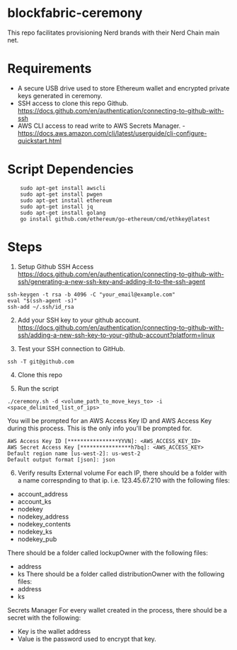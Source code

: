 # blockfabric-ceremony
This repo facilitates provisioning Nerd brands with their Nerd Chain main net.

# Requirements
* A secure USB drive used to store Ethereum wallet and encrypted private keys generated in ceremony.
* SSH access to clone this repo Github. https://docs.github.com/en/authentication/connecting-to-github-with-ssh
* AWS CLI access to read write to AWS Secrets Manager. - https://docs.aws.amazon.com/cli/latest/userguide/cli-configure-quickstart.html

# Script Dependencies
```
    sudo apt-get install awscli
    sudo apt-get install pwgen
    sudo apt-get install ethereum
    sudo apt-get install jq
    sudo apt-get install golang
    go install github.com/ethereum/go-ethereum/cmd/ethkey@latest
```

# Steps
1. Setup Github SSH Access https://docs.github.com/en/authentication/connecting-to-github-with-ssh/generating-a-new-ssh-key-and-adding-it-to-the-ssh-agent
```
ssh-keygen -t rsa -b 4096 -C "your_email@example.com"
eval "$(ssh-agent -s)"
ssh-add ~/.ssh/id_rsa
```

2. Add your SSH key to your github account. https://docs.github.com/en/authentication/connecting-to-github-with-ssh/adding-a-new-ssh-key-to-your-github-account?platform=linux

3. Test your SSH connection to GitHub.
```
ssh -T git@github.com
```

4. Clone this repo

5. Run the script
```
./ceremony.sh -d <volume_path_to_move_keys_to> -i <space_delimited_list_of_ips>
```

You will be prompted for an AWS Access Key ID and AWS Access Key during this process.
This is the only info you'll be prompted for.
```
AWS Access Key ID [****************YYVN]: <AWS_ACCESS_KEY_ID>
AWS Secret Access Key [****************h7bq]: <AWS_ACCESS_KEY>
Default region name [us-west-2]: us-west-2
Default output format [json]: json
```

6. Verify results
External volume 
For each IP, there should be a folder with a name correspnding to that ip. i.e. 123.45.67.210 with the following files:
* account_address
* account_ks
* nodekey
* nodekey_address
* nodekey_contents
* nodekey_ks
* nodekey_pub

There should be a folder called lockupOwner with the following files:
* address
* ks
There should be a folder called distributionOwner with the following files:
* address
* ks

Secrets Manager
For every wallet created in the process, there should be a secret with the following:
* Key is the wallet address
* Value is the password used to encrypt that key.
